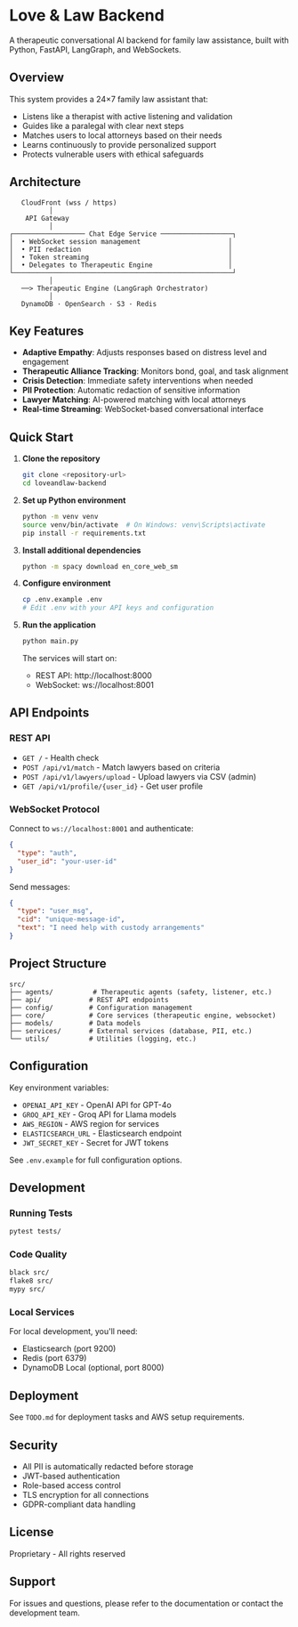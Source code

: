 # Love & Law Backend

A therapeutic conversational AI backend for family law assistance, built with Python, FastAPI, LangGraph, and WebSockets.

## Overview

This system provides a 24×7 family law assistant that:
- Listens like a therapist with active listening and validation
- Guides like a paralegal with clear next steps
- Matches users to local attorneys based on their needs
- Learns continuously to provide personalized support
- Protects vulnerable users with ethical safeguards

## Architecture

```
   CloudFront (wss / https)
          │
    API Gateway
          │
┌────────────────── Chat Edge Service ──────────────────┐
│  • WebSocket session management                      │
│  • PII redaction                                     │
│  • Token streaming                                   │
│  • Delegates to Therapeutic Engine                   │
└───────────────────────────────────────────────────────┘
          │
   ──> Therapeutic Engine (LangGraph Orchestrator)
          │
   DynamoDB · OpenSearch · S3 · Redis
```

## Key Features

- **Adaptive Empathy**: Adjusts responses based on distress level and engagement
- **Therapeutic Alliance Tracking**: Monitors bond, goal, and task alignment
- **Crisis Detection**: Immediate safety interventions when needed
- **PII Protection**: Automatic redaction of sensitive information
- **Lawyer Matching**: AI-powered matching with local attorneys
- **Real-time Streaming**: WebSocket-based conversational interface

## Quick Start

1. **Clone the repository**
   ```bash
   git clone <repository-url>
   cd loveandlaw-backend
   ```

2. **Set up Python environment**
   ```bash
   python -m venv venv
   source venv/bin/activate  # On Windows: venv\Scripts\activate
   pip install -r requirements.txt
   ```

3. **Install additional dependencies**
   ```bash
   python -m spacy download en_core_web_sm
   ```

4. **Configure environment**
   ```bash
   cp .env.example .env
   # Edit .env with your API keys and configuration
   ```

5. **Run the application**
   ```bash
   python main.py
   ```

   The services will start on:
   - REST API: http://localhost:8000
   - WebSocket: ws://localhost:8001

## API Endpoints

### REST API

- `GET /` - Health check
- `POST /api/v1/match` - Match lawyers based on criteria
- `POST /api/v1/lawyers/upload` - Upload lawyers via CSV (admin)
- `GET /api/v1/profile/{user_id}` - Get user profile

### WebSocket Protocol

Connect to `ws://localhost:8001` and authenticate:

```json
{
  "type": "auth",
  "user_id": "your-user-id"
}
```

Send messages:
```json
{
  "type": "user_msg",
  "cid": "unique-message-id",
  "text": "I need help with custody arrangements"
}
```

## Project Structure

```
src/
├── agents/          # Therapeutic agents (safety, listener, etc.)
├── api/            # REST API endpoints
├── config/         # Configuration management
├── core/           # Core services (therapeutic engine, websocket)
├── models/         # Data models
├── services/       # External services (database, PII, etc.)
└── utils/          # Utilities (logging, etc.)
```

## Configuration

Key environment variables:

- `OPENAI_API_KEY` - OpenAI API for GPT-4o
- `GROQ_API_KEY` - Groq API for Llama models
- `AWS_REGION` - AWS region for services
- `ELASTICSEARCH_URL` - Elasticsearch endpoint
- `JWT_SECRET_KEY` - Secret for JWT tokens

See `.env.example` for full configuration options.

## Development

### Running Tests
```bash
pytest tests/
```

### Code Quality
```bash
black src/
flake8 src/
mypy src/
```

### Local Services

For local development, you'll need:
- Elasticsearch (port 9200)
- Redis (port 6379)
- DynamoDB Local (optional, port 8000)

## Deployment

See `TODO.md` for deployment tasks and AWS setup requirements.

## Security

- All PII is automatically redacted before storage
- JWT-based authentication
- Role-based access control
- TLS encryption for all connections
- GDPR-compliant data handling

## License

Proprietary - All rights reserved

## Support

For issues and questions, please refer to the documentation or contact the development team.